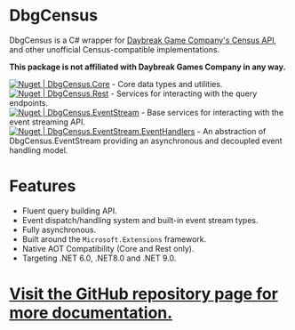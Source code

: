# DbgCensus

DbgCensus is a C# wrapper for [Daybreak Game Company's Census API](https://census.daybreakgames.com), and other unofficial Census-compatible implementations.

**This package is not affiliated with Daybreak Games Company in any way.**

[![Nuget | DbgCensus.Core](https://img.shields.io/nuget/v/DbgCensus.Core?label=DbgCensus.Core)](https://www.nuget.org/packages/DbgCensus.Core) - Core data types and utilities.\
[![Nuget | DbgCensus.Rest](https://img.shields.io/nuget/v/DbgCensus.Rest?label=DbgCensus.Rest)](https://www.nuget.org/packages/DbgCensus.Rest) - Services for interacting with the query endpoints.\
[![Nuget | DbgCensus.EventStream](https://img.shields.io/nuget/v/DbgCensus.EventStream?label=DbgCensus.EventStream)](https://www.nuget.org/packages/DbgCensus.EventStream) - Base services for interacting with the event streaming API.\
[![Nuget | DbgCensus.EventStream.EventHandlers](https://img.shields.io/nuget/v/DbgCensus.EventStream.EventHandlers?label=DbgCensus.EventStream.EventHandlers)](https://www.nuget.org/packages/DbgCensus.EventStream.EventHandlers) - An abstraction of DbgCensus.EventStream providing an
asynchronous and decoupled event handling model.

# Features

- Fluent query building API.
- Event dispatch/handling system and built-in event stream types.
- Fully asynchronous.
- Built around the `Microsoft.Extensions` framework.
- Native AOT Compatibility (Core and Rest only).
- Targeting .NET 6.0, .NET8.0 and .NET 9.0.

# [Visit the GitHub repository page for more documentation.](https://github.com/carlst99/DbgCensus)

